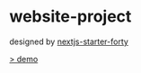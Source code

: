 # website-project

designed by [nextjs-starter-forty](https://github.com/codebushi/nextjs-starter-forty)

[> demo](https://haneulee.github.io/website-project)
